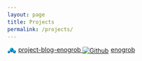 ```yaml
---
layout: page
title: Projects
permalink: /projects/
---
```


<a href="https://github.com/enogrob/project-blog-enogrob" target="_blank" rel="noopener">
  <img src="/assets/images/project.png" alt="Project" style="vertical-align: middle; width: 20px; margin-right: 5px;">project-blog-enogrob
</a>

<a href="https://github.com/enogrob" target="_blank" rel="noopener">
  <img src="/assets/images/github.ico" alt="Github" style="vertical-align: middle; width: 20px; margin-right: 5px;">enogrob
</a>
